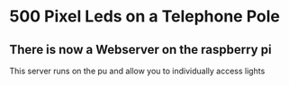 # 500 Pixel Leds on a Telephone Pole

## There is now a Webserver on the raspberry pi

This server runs on the pu and allow you to individually access lights